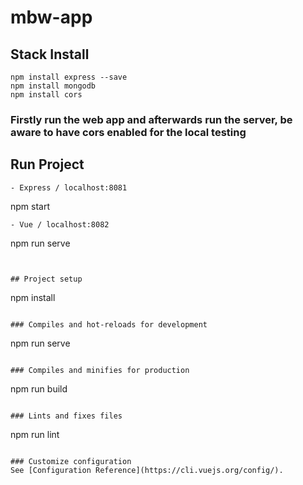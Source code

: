# mbw-app

## Stack Install
```
npm install express --save
npm install mongodb
npm install cors
```
### Firstly run the web app and afterwards run the server, be aware to have cors enabled for the local testing

## Run Project
```
- Express / localhost:8081
```
npm start
```
- Vue / localhost:8082
```
npm run serve
```


## Project setup
```
npm install
```

### Compiles and hot-reloads for development
```
npm run serve
```

### Compiles and minifies for production
```
npm run build
```

### Lints and fixes files
```
npm run lint
```

### Customize configuration
See [Configuration Reference](https://cli.vuejs.org/config/).
